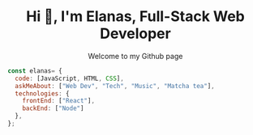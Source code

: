 <h1 align="center">Hi 👋, I'm Elanas, Full-Stack Web Developer</h1>
<p align="center">Welcome to my Github page</p>

```js
const elanas= {
  code: [JavaScript, HTML, CSS],
  askMeAbout: ["Web Dev", "Tech", "Music", "Matcha tea"],
  technologies: {
    frontEnd: ["React"],
    backEnd: ["Node"]
  },
};
```
